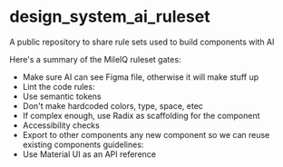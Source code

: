 # design_system_ai_ruleset
A public repository to share rule sets used to build components with AI

Here's a summary of the MileIQ ruleset
gates:
  - Make sure AI can see Figma file, otherwise it will make stuff up
  - Lint the code
rules:
  - Use semantic tokens
  - Don't make hardcoded colors, type, space, etec
  - If complex enough, use Radix as scaffolding for the component
  - Accessibility checks
  - Export to other components any new component so we can reuse existing components
guidelines:
  - Use Material UI as an API reference
